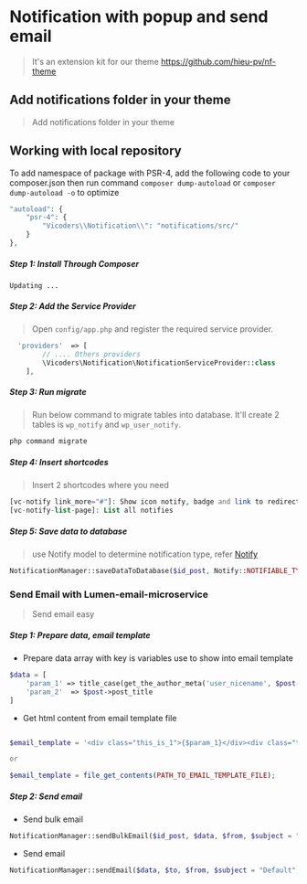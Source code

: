 # Notification with popup and send email
 > It's an extension kit for our theme https://github.com/hieu-pv/nf-theme 

<a name="local-reposoitory"></a>
## Add notifications folder in your theme
> Add notifications folder in your theme

## Working with local repository
To add namespace of package with PSR-4, add the following code to your composer.json then run command `composer dump-autoload` or `composer dump-autoload -o` to optimize

```php
"autoload": {
    "psr-4": {
        "Vicoders\\Notification\\": "notifications/src/"
    }
},
```

##### Step 1: Install Through Composer
```
Updating ...
```

<a name="configuration"></a>
##### Step 2: Add the Service Provider
> Open `config/app.php` and register the required service provider.

```php
  'providers'  => [
        // .... Others providers 
        \Vicoders\Notification\NotificationServiceProvider::class
    ],
```

##### Step 3: Run migrate
> Run below command to migrate tables into database. It'll create 2 tables is `wp_notify` and `wp_user_notify`.

```php
php command migrate
```

##### Step 4: Insert shortcodes
> Insert 2 shortcodes where you need

```php
[vc-notify link_more="#"]: Show icon notify, badge and link to redirect to list notify page
[vc-notify-list-page]: List all notifies
```

##### Step 5: Save data to database
> use Notify model to determine notification type, refer [Notify](https://github.com/garungabc/notification_with_paginate/blob/master/src/Models/Notify.php)

```php
NotificationManager::saveDataToDatabase($id_post, Notify::NOTIFIABLE_TYPE);
```

<a name="compiler"></a>
### Send Email with Lumen-email-microservice
> Send email easy

##### Step 1: Prepare data, email template

- Prepare data array with key is variables use to show into email template
```php
$data = [
    'param_1' => title_case(get_the_author_meta('user_nicename', $post->post_author)),
    'param_2'  => $post->post_title
]
```


- Get html content from email template file
```php	

$email_template = '<div class="this_is_1">{$param_1}</div><div class="this_is_2">{$param_2}</div>';

or

$email_template = file_get_contents(PATH_TO_EMAIL_TEMPLATE_FILE);
```
##### Step 2: Send email

- Send bulk email
```php
NotificationManager::sendBulkEmail($id_post, $data, $from, $subject = "This is email subject", $email_template);
```

- Send email
```php
NotificationManager::sendEmail($data, $to, $from, $subject = "Default", $email_template);
```
